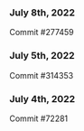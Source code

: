 ### July 8th, 2022

Commit #277459

### July 5th, 2022

Commit #314353


### July 4th, 2022

Commit #72281

